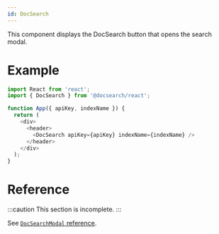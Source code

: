 ```yaml
---
id: DocSearch
---
```


This component displays the DocSearch button that opens the search modal.

# Example

```js
import React from 'react';
import { DocSearch } from '@docsearch/react';

function App({ apiKey, indexName }) {
  return (
    <div>
      <header>
        <DocSearch apiKey={apiKey} indexName={indexName} />
      </header>
    </div>
  );
}
```

# Reference

<!-- prettier-ignore -->
:::caution
This section is incomplete.
:::

See [`DocSearchModal` reference](/docs/DocSearchModal#reference).
